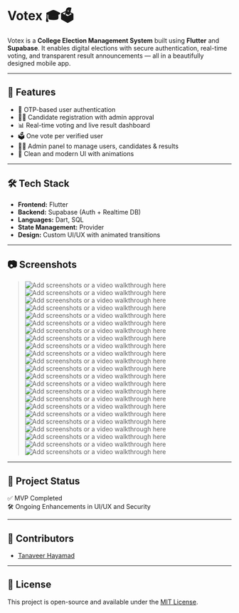 # Votex 🎓🗳️

Votex is a **College Election Management System** built using **Flutter** and **Supabase**. It enables digital elections with secure authentication, real-time voting, and transparent result announcements — all in a beautifully designed mobile app.

---

## 🚀 Features

- 🔐 OTP-based user authentication
- 🧑‍💼 Candidate registration with admin approval
- 📊 Real-time voting and live result dashboard
- 🗳️ One vote per verified user
- 👨‍💻 Admin panel to manage users, candidates & results
- 📱 Clean and modern UI with animations

---

## 🛠️ Tech Stack

- **Frontend:** Flutter
- **Backend:** Supabase (Auth + Realtime DB)
- **Languages:** Dart, SQL
- **State Management:** Provider
- **Design:** Custom UI/UX with animated transitions

---

## 📷 Screenshots

>![ Add screenshots or a video walkthrough here](<../Reports images/Screenshot_2025-06-16-14-06-52-04_8a5357224cefd2acd477130a3343ffca.jpg>) ![ Add screenshots or a video walkthrough here](<../Reports images/Screenshot_2025-06-16-14-06-56-55_8a5357224cefd2acd477130a3343ffca.jpg>) ![ Add screenshots or a video walkthrough here](<../Reports images/Screenshot_2025-06-16-14-07-03-51_8a5357224cefd2acd477130a3343ffca.jpg>) ![ Add screenshots or a video walkthrough here](<../Reports images/Screenshot_2025-06-16-14-07-12-40_8a5357224cefd2acd477130a3343ffca.jpg>) ![ Add screenshots or a video walkthrough here](<../Reports images/Screenshot_2025-06-16-14-07-20-07_8a5357224cefd2acd477130a3343ffca.jpg>) ![ Add screenshots or a video walkthrough here](<../Reports images/Screenshot_2025-06-16-14-07-24-87_8a5357224cefd2acd477130a3343ffca.jpg>) ![ Add screenshots or a video walkthrough here](<../Reports images/Screenshot_2025-06-16-14-07-30-00_8a5357224cefd2acd477130a3343ffca.jpg>) ![ Add screenshots or a video walkthrough here](<../Reports images/Screenshot_2025-06-16-14-07-36-59_8a5357224cefd2acd477130a3343ffca.jpg>) ![ Add screenshots or a video walkthrough here](<../Reports images/Screenshot_2025-06-16-14-08-07-97_8a5357224cefd2acd477130a3343ffca.jpg>) ![ Add screenshots or a video walkthrough here](<../Reports images/Screenshot_2025-06-16-14-08-12-96_8a5357224cefd2acd477130a3343ffca.jpg>) ![ Add screenshots or a video walkthrough here](<../Reports images/Screenshot_2025-06-16-14-08-18-48_8a5357224cefd2acd477130a3343ffca.jpg>) ![ Add screenshots or a video walkthrough here](<../Reports images/Screenshot_2025-06-16-14-08-32-25_8a5357224cefd2acd477130a3343ffca.jpg>) ![ Add screenshots or a video walkthrough here](<../Reports images/Screenshot_2025-06-16-14-08-49-88_8a5357224cefd2acd477130a3343ffca.jpg>) ![ Add screenshots or a video walkthrough here](<../Reports images/Screenshot_2025-06-16-14-08-57-46_8a5357224cefd2acd477130a3343ffca.jpg>) ![ Add screenshots or a video walkthrough here](<../Reports images/Screenshot_2025-06-16-14-09-20-78_8a5357224cefd2acd477130a3343ffca.jpg>) ![ Add screenshots or a video walkthrough here](<../Reports images/Screenshot_2025-06-16-14-09-29-92_8a5357224cefd2acd477130a3343ffca.jpg>) ![ Add screenshots or a video walkthrough here](<../Reports images/Screenshot_2025-06-16-14-09-33-47_8a5357224cefd2acd477130a3343ffca.jpg>) ![ Add screenshots or a video walkthrough here](<../Reports images/Screenshot_2025-06-16-14-09-40-38_8a5357224cefd2acd477130a3343ffca.jpg>) ![ Add screenshots or a video walkthrough here](<../Reports images/Screenshot_2025-06-16-14-09-49-72_8a5357224cefd2acd477130a3343ffca.jpg>) ![ Add screenshots or a video walkthrough here](<../Reports images/Screenshot_2025-06-16-14-09-56-71_8a5357224cefd2acd477130a3343ffca.jpg>) ![ Add screenshots or a video walkthrough here](<../Reports images/Screenshot_2025-06-16-14-09-59-28_8a5357224cefd2acd477130a3343ffca.jpg>) ![ Add screenshots or a video walkthrough here](<../Reports images/Screenshot_2025-06-16-14-10-01-59_8a5357224cefd2acd477130a3343ffca.jpg>) ![ Add screenshots or a video walkthrough here](<../Reports images/Screenshot_2025-06-16-14-10-04-12_8a5357224cefd2acd477130a3343ffca.jpg>)

---

## 📌 Project Status

✅ MVP Completed  
🛠️ Ongoing Enhancements in UI/UX and Security

---

## 🤝 Contributors

- [Tanaveer Hayamad](https://www.linkedin.com/in/tanaveer-hayamad-809b44323/)

---

## 📎 License

This project is open-source and available under the [MIT License](LICENSE).

